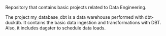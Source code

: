Repository that contains basic projects related to Data Engineering.

The project my_database_dbt is a data warehouse performed with dbt-duckdb. It contains the basic data ingestion and transformations with DBT. Also, it includes dagster to schedule data loads.